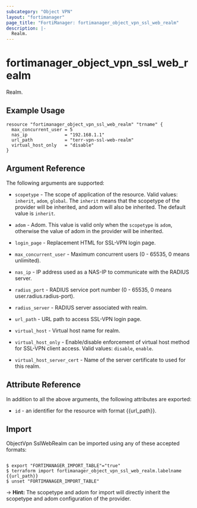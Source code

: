 ```yaml
---
subcategory: "Object VPN"
layout: "fortimanager"
page_title: "FortiManager: fortimanager_object_vpn_ssl_web_realm"
description: |-
  Realm.
---
```


# fortimanager_object_vpn_ssl_web_realm
Realm.

## Example Usage

```hcl
resource "fortimanager_object_vpn_ssl_web_realm" "trname" {
  max_concurrent_user = 5
  nas_ip              = "192.168.1.1"
  url_path            = "terr-vpn-ssl-web-realm"
  virtual_host_only   = "disable"
}
```

## Argument Reference


The following arguments are supported:

* `scopetype` - The scope of application of the resource. Valid values: `inherit`, `adom`, `global`. The `inherit` means that the scopetype of the provider will be inherited, and adom will also be inherited. The default value is `inherit`.
* `adom` - Adom. This value is valid only when the `scopetype` is `adom`, otherwise the value of adom in the provider will be inherited.

* `login_page` - Replacement HTML for SSL-VPN login page.
* `max_concurrent_user` - Maximum concurrent users (0 - 65535, 0 means unlimited).
* `nas_ip` - IP address used as a NAS-IP to communicate with the RADIUS server.
* `radius_port` - RADIUS service port number (0 - 65535, 0 means user.radius.radius-port).
* `radius_server` - RADIUS server associated with realm.
* `url_path` - URL path to access SSL-VPN login page.
* `virtual_host` - Virtual host name for realm.
* `virtual_host_only` - Enable/disable enforcement of virtual host method for SSL-VPN client access. Valid values: `disable`, `enable`.

* `virtual_host_server_cert` - Name of the server certificate to used for this realm.


## Attribute Reference

In addition to all the above arguments, the following attributes are exported:
* `id` - an identifier for the resource with format {{url_path}}.

## Import

ObjectVpn SslWebRealm can be imported using any of these accepted formats:
```

$ export "FORTIMANAGER_IMPORT_TABLE"="true"
$ terraform import fortimanager_object_vpn_ssl_web_realm.labelname {{url_path}}
$ unset "FORTIMANAGER_IMPORT_TABLE"
```
-> **Hint:** The scopetype and adom for import will directly inherit the scopetype and adom configuration of the provider.
